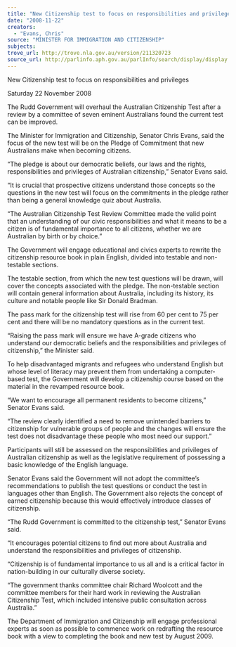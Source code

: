 ```yaml
---
title: "New Citizenship test to focus on responsibilities and privileges"
date: "2008-11-22"
creators:
  - "Evans, Chris"
source: "MINISTER FOR IMMIGRATION AND CITIZENSHIP"
subjects:
trove_url: http://trove.nla.gov.au/version/211320723
source_url: http://parlinfo.aph.gov.au/parlInfo/search/display/display.w3p;query=Id%3A%22media/pressrel/2484773%22
---
```


 

 

 New Citizenship test to focus on responsibilities and privileges 

 Saturday 22 November 2008 

 The Rudd Government will overhaul the Australian Citizenship Test after a review by  a committee of seven eminent Australians found the current test can be improved. 

 The Minister for Immigration and Citizenship, Senator Chris Evans, said the focus of  the new test will be on the Pledge of Commitment that new Australians make when  becoming citizens. 

 “The pledge is about our democratic beliefs, our laws and the rights, responsibilities  and privileges of Australian citizenship,” Senator Evans said. 

 “It is crucial that prospective citizens understand those concepts so the questions in  the new test will focus on the commitments in the pledge rather than being a general  knowledge quiz about Australia. 

 “The Australian Citizenship Test Review Committee made the valid point that an  understanding of our civic responsibilities and what it means to be a citizen is of  fundamental importance to all citizens, whether we are Australian by birth or by  choice.” 

 The Government will engage educational and civics experts to rewrite the citizenship  resource book in plain English, divided into testable and non-testable sections. 

 The testable section, from which the new test questions will be drawn, will cover the  concepts associated with the pledge. The non-testable section will contain general  information about Australia, including its history, its culture and notable people like  Sir Donald Bradman. 

 The pass mark for the citizenship test will rise from 60 per cent to 75 per cent and  there will be no mandatory questions as in the current test. 

 “Raising the pass mark will ensure we have A-grade citizens who understand our  democratic beliefs and the responsibilities and privileges of citizenship,” the Minister  said. 

 To help disadvantaged migrants and refugees who understand English but whose  level of literacy may prevent them from undertaking a computer-based test, the  Government will develop a citizenship course based on the material in the revamped  resource book. 

 “We want to encourage all permanent residents to become citizens,” Senator Evans  said. 

 “The review clearly identified a need to remove unintended barriers to citizenship for  vulnerable groups of people and the changes will ensure the test does not  disadvantage these people who most need our support.”  

 Participants will still be assessed on the responsibilities and privileges of Australian  citizenship as well as the legislative requirement of possessing a basic knowledge of  the English language. 

 Senator Evans said the Government will not adopt the committee’s  recommendations to publish the test questions or conduct the test in languages  other than English. The Government also rejects the concept of earned citizenship  because this would effectively introduce classes of citizenship. 

 “The Rudd Government is committed to the citizenship test,” Senator Evans said. 

 “It encourages potential citizens to find out more about Australia and understand the  responsibilities and privileges of citizenship.  

 “Citizenship is of fundamental importance to us all and is a critical factor in nation-building in our culturally diverse society.  

 “The government thanks committee chair Richard Woolcott and the committee  members for their hard work in reviewing the Australian Citizenship Test, which  included intensive public consultation across Australia.” 

 The Department of Immigration and Citizenship will engage professional experts as  soon as possible to commence work on redrafting the resource book with a view to  completing the book and new test by August 2009. 

 

